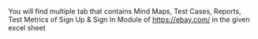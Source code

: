 You will find multiple tab that contains Mind Maps, Test Cases, Reports, Test Metrics of Sign Up & Sign In Module of https://ebay.com/ in the given excel sheet
